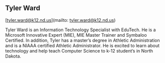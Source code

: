 ## Tyler Ward

[tyler.ward@k12.nd.us](mailto: tyler.ward@k12.nd.us)

Tyler Ward is an Information Technology Specialist with EduTech. He is a Microsoft Innovative Expert (MIE), MIE Master Trainer and Symbaloo Certified. In addition, Tyler has a master’s degree in Athletic Administration and is a NIAAA certified Athletic Administrator. He is excited to learn about technology and help teach Computer Science to k-12 student’s in North Dakota.

